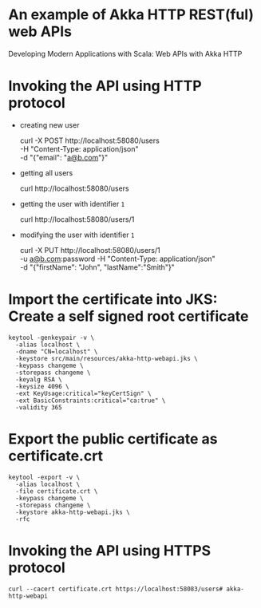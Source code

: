 An example of Akka HTTP REST(ful) web APIs
====
Developing Modern Applications with Scala: Web APIs with Akka HTTP


Invoking the API using HTTP protocol
====
 - creating new user 
 
	curl -X POST http://localhost:58080/users \
	  -H "Content-Type: application/json" \
	  -d "{\"email\": \"a@b.com\"}"

 - getting all users	  

	curl http://localhost:58080/users

 - getting the user with identifier `1`

	curl http://localhost:58080/users/1

 - modifying the user with identifier `1`
  
	curl -X PUT http://localhost:58080/users/1   \
	  -u a@b.com:password  -H "Content-Type: application/json" \
	  -d "{\"firstName\": \"John\", \"lastName\":\"Smith\"}"
  

Import the certificate into JKS: Create a self signed root certificate
====

	keytool -genkeypair -v \
	  -alias localhost \
	  -dname "CN=localhost" \
	  -keystore src/main/resources/akka-http-webapi.jks \
	  -keypass changeme \
	  -storepass changeme \
	  -keyalg RSA \
	  -keysize 4096 \
	  -ext KeyUsage:critical="keyCertSign" \
	  -ext BasicConstraints:critical="ca:true" \
	  -validity 365
	  
Export the public certificate as certificate.crt
====

	keytool -export -v \
	  -alias localhost \
	  -file certificate.crt \
	  -keypass changeme \
	  -storepass changeme \
	  -keystore akka-http-webapi.jks \
	  -rfc

Invoking the API using HTTPS protocol
====
  
	curl --cacert certificate.crt https://localhost:58083/users# akka-http-webapi
